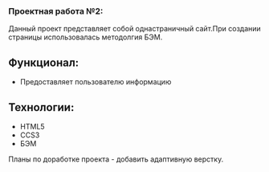 ### Проектная работа №2:

Данный проект представляет собой однастраничный сайт.При создании страницы использовалась методолгия БЭМ.

## Функционал:
* Предоставляет пользователю информацию

## Технологии:
* HTML5
* CCS3
* БЭМ

Планы по доработке проекта - добавить адаптивную верстку.
